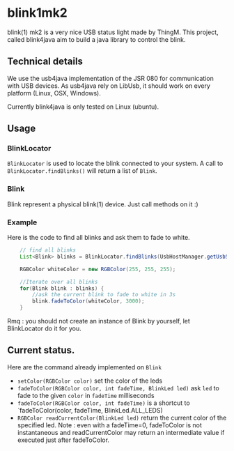 blink1mk2
============

blink(1) mk2 is a very nice USB status light made by ThingM.
This project, called blink4java aim to build a java library to control the blink.


Technical details
-----------------
We use the usb4java implementation of the JSR 080 for communication with USB devices.
As usb4java rely on LibUsb, it should work on every platform (Linux, OSX, Windows).

Currently blink4java is only tested on Linux (ubuntu).

Usage
---
### BlinkLocator
``BlinkLocator`` is used to locate the blink connected to your system.
A call to ``BlinkLocator.findBlinks()`` will return a list of ``Blink``.

### Blink
Blink represent a physical blink(1) device. Just call methods on it :)


### Example
Here is the code to find all blinks and ask them to fade to white.
```java
	// find all blinks
	List<Blink> blinks = BlinkLocator.findBlinks(UsbHostManager.getUsbServices().getRootUsbHub());

	RGBColor whiteColor = new RGBColor(255, 255, 255);

	//Iterate over all blinks
	for(Blink blink : blinks) {
	    //ask the current blink to fade to white in 3s
        blink.fadeToColor(whiteColor, 3000);
    }
```

Rmq : you should not create an instance of Blink by yourself, let BlinkLocator do it for you.


Current status.
--------------
 Here are the command already implemented on ``Blink``
 
 * `setColor(RGBColor color)` set the color of the leds
 * `fadeToColor(RGBColor color, int fadeTime, BlinkLed led)` ask `led` to fade to the given `color` in `fadeTime` milliseconds
 * `fadeToColor(RGBColor color, int fadeTime)` is a shortcut to `fadeToColor(color, fadeTime, BlinkLed.ALL_LEDS)
 * `RGBColor readCurrentColor(BlinkLed led)` return the current color of the specified led. Note : even with a fadeTime=0, fadeToColor is not instantaneous and readCurrentColor may return an intermediate value if executed just after fadeToColor.